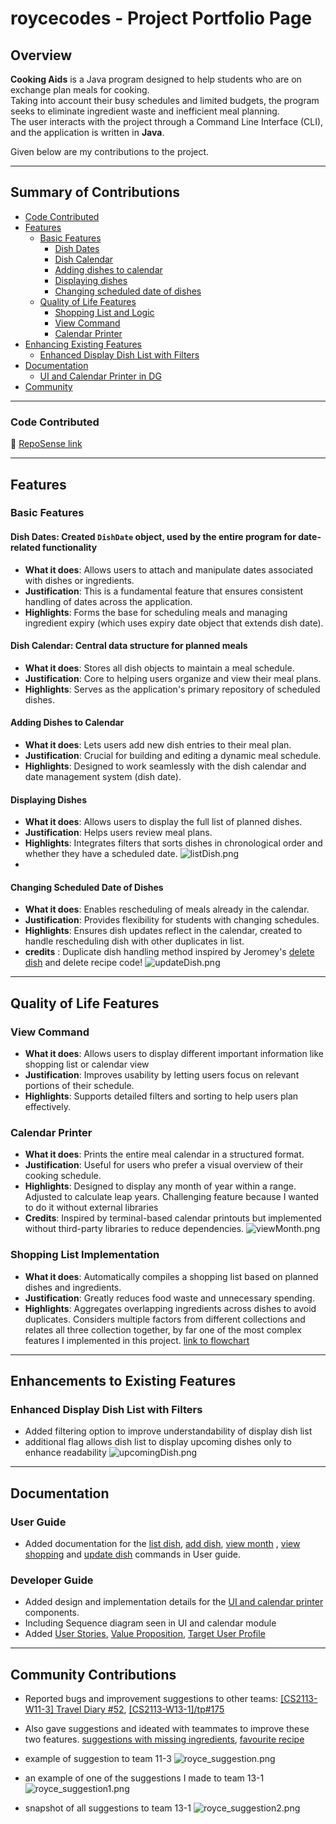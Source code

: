 # roycecodes - Project Portfolio Page

## Overview
**Cooking Aids** is a Java program designed to help students who are on exchange plan meals for cooking.  
Taking into account their busy schedules and limited budgets, the program seeks to eliminate ingredient waste and inefficient meal planning.  
The user interacts with the project through a Command Line Interface (CLI), and the application is written in **Java**.

Given below are my contributions to the project.

---

## Summary of Contributions
- [Code Contributed](#code-contributed)
- [Features](#features)
  - [Basic Features](#basic-features)
    - [Dish Dates](#dish-dates-created-dishdate-object-used-by-the-entire-program-for-date-related-functionality)
    - [Dish Calendar](#dish-calendar-central-data-structure-for-planned-meals)
    - [Adding dishes to calendar](#adding-dishes-to-calendar)
    - [Displaying dishes](#displaying-dishes)
    - [Changing scheduled date of dishes](#changing-scheduled-date-of-dishes)
  - [Quality of Life Features](#quality-of-life-features)
    - [Shopping List and Logic](#shopping-list-implementation)
    - [View Command](#view-command)
    - [Calendar Printer](#calendar-printer)
- [Enhancing Existing Features](#enhancements-to-existing-features)
  - [Enhanced Display Dish List with Filters](#enhanced-display-dish-list-with-filters)
- [Documentation](#documentation)
  - [UI and Calendar Printer in DG](#developer-guide)
- [Community](#community-contributions)


---

<div style="page-break-after: always;"></div>

### **Code Contributed**
🔗 [RepoSense link](https://nus-cs2113-ay2425s2.github.io/tp-dashboard/?search=roycecodes&breakdown=true&sort=groupTitle%20dsc&sortWithin=title&since=2025-02-21&timeframe=commit&mergegroup=&groupSelect=groupByRepos&checkedFileTypes=docs~functional-code~test-code~other)

---

## Features

### Basic Features

#### **Dish Dates**: Created `DishDate` object, used by the entire program for date-related functionality
- **What it does**: Allows users to attach and manipulate dates associated with dishes or ingredients.
- **Justification**: This is a fundamental feature that ensures consistent handling of dates across the application.
- **Highlights**: Forms the base for scheduling meals and managing ingredient expiry (which uses expiry date object that extends dish date).


#### **Dish Calendar**: Central data structure for planned meals
- **What it does**: Stores all dish objects to maintain a meal schedule.
- **Justification**: Core to helping users organize and view their meal plans.
- **Highlights**: Serves as the application's primary repository of scheduled dishes.

#### **Adding Dishes to Calendar**
- **What it does**: Lets users add new dish entries to their meal plan.
- **Justification**: Crucial for building and editing a dynamic meal schedule.
- **Highlights**: Designed to work seamlessly with the dish calendar and date management system (dish date).

#### **Displaying Dishes**
- **What it does**: Allows users to display the full list of planned dishes.
- **Justification**: Helps users review meal plans.
- **Highlights**: Integrates filters that sorts dishes in chronological order and whether they have a scheduled date.
![listDish.png](../images/listDish.png)
- 
<div style="page-break-after: always;"></div>

#### **Changing Scheduled Date of Dishes**
- **What it does**: Enables rescheduling of meals already in the calendar.
- **Justification**: Provides flexibility for students with changing schedules.
- **Highlights**: Ensures dish updates reflect in the calendar, created to handle rescheduling dish with other duplicates in list.
- **credits** : Duplicate dish handling method inspired by Jeromey's [delete dish](../UserGuide.md/#13-delete-dish-from-schedule-delete--dishdishname-) and delete recipe code! 
![updateDish.png](../images/updateDish.png)
---

<div style="page-break-after: always;"></div>

## Quality of Life Features

### **View Command**
- **What it does**: Allows users to display different important information like shopping list or calendar view
- **Justification**: Improves usability by letting users focus on relevant portions of their schedule.
- **Highlights**: Supports detailed filters and sorting to help users plan effectively.

### **Calendar Printer**
- **What it does**: Prints the entire meal calendar in a structured format.
- **Justification**: Useful for users who prefer a visual overview of their cooking schedule.
- **Highlights**: Designed to display any month of year within a range. Adjusted to calculate leap years. Challenging feature because I wanted to do it without external libraries
- **Credits**: Inspired by terminal-based calendar printouts but implemented without third-party libraries to reduce dependencies.
![viewMonth.png](../images/view_month.png)

<div style="page-break-after: always;"></div>

### **Shopping List Implementation**
- **What it does**: Automatically compiles a shopping list based on planned dishes and ingredients.
- **Justification**: Greatly reduces food waste and unnecessary spending.
- **Highlights**: Aggregates overlapping ingredients across dishes to avoid duplicates. Considers multiple factors from different collections and relates all three collection together, by far one of the most complex features I implemented in this project.
[link to flowchart](../UserGuide.md/#2-adding-dish-to-schedule-add--dishdishname-)
---

<div style="page-break-after: always;"></div>

## Enhancements to Existing Features

### **Enhanced Display Dish List with Filters**
- Added filtering option to improve understandability of display dish list
- additional flag allows dish list to display upcoming dishes only to enhance readability
![upcomingDish.png](../images/upcomingDish.png)
---

<div style="page-break-after: always;"></div>

## Documentation

### User Guide
- Added documentation for the [list dish](../UserGuide.md/#5-view-scheduled-dishes-list--dish), [add dish](../UserGuide.md/#2-adding-dish-to-schedule-add--dishdishname-), [view month](../UserGuide.md/#9-view-dishes-for-the-month-view--month1-12blank--year2015-2035) ,  [view shopping](../UserGuide.md/#8-view-shopping-list-view--shopping) and  [update dish](../UserGuide.md/#11-update-dish-update--dish) commands in User guide.

### Developer Guide
- Added design and implementation details for the [UI and calendar printer](../DeveloperGuide.md/#ui) components.
- Including Sequence diagram seen in UI and calendar module
- Added [User Stories](../DeveloperGuide.md/#user-stories), [Value Proposition](../DeveloperGuide.md/#value-proposition), [Target User Profile](../DeveloperGuide.md/#target-user-profile)

---

<div style="page-break-after: always;"></div>

## Community Contributions
- Reported bugs and improvement suggestions to other teams: [[CS2113-W11-3] Travel Diary
  #52](https://github.com/nus-cs2113-AY2425S2/tp/pull/52/files/6d04833aec4dd84f3122d08c8c7e6f2a6c713634), [[CS2113-W13-1]/tp#175](https://github.com/Roycecodes/ped/issues)

- Also gave suggestions and ideated with teammates to improve these two features. [suggestions with missing ingredients](../UserGuide.md/#15-suggest-dishes-suggest), [favourite recipe](../UserGuide.md/#16-search-recipes-by-tag-search--recipetags)
- example of suggestion to team 11-3
  ![royce_suggestion.png](../images/royce_suggestion.png)
- an example of one of the suggestions I made to team 13-1
  ![royce_suggestion1.png](../images/royce_suggestion1.png)
- snapshot of all suggestions to team 13-1
  ![royce_suggestion2.png](../images/royce_suggestion2.png)
